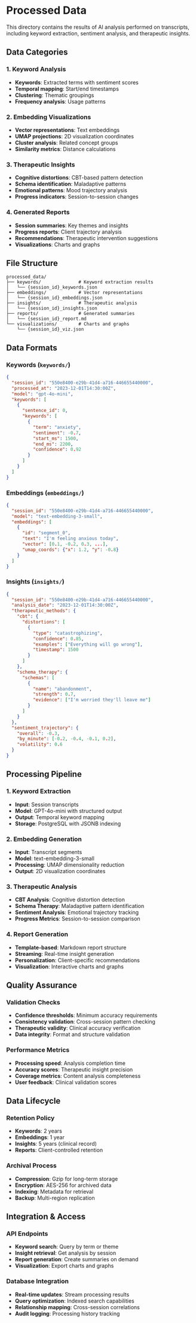 # Processed Data

This directory contains the results of AI analysis performed on transcripts, including keyword extraction, sentiment analysis, and therapeutic insights.

## Data Categories

### 1. Keyword Analysis
- **Keywords**: Extracted terms with sentiment scores
- **Temporal mapping**: Start/end timestamps
- **Clustering**: Thematic groupings
- **Frequency analysis**: Usage patterns

### 2. Embedding Visualizations
- **Vector representations**: Text embeddings
- **UMAP projections**: 2D visualization coordinates
- **Cluster analysis**: Related concept groups
- **Similarity metrics**: Distance calculations

### 3. Therapeutic Insights
- **Cognitive distortions**: CBT-based pattern detection
- **Schema identification**: Maladaptive patterns
- **Emotional patterns**: Mood trajectory analysis
- **Progress indicators**: Session-to-session changes

### 4. Generated Reports
- **Session summaries**: Key themes and insights
- **Progress reports**: Client trajectory analysis
- **Recommendations**: Therapeutic intervention suggestions
- **Visualizations**: Charts and graphs

## File Structure

```
processed_data/
├── keywords/              # Keyword extraction results
│   └── {session_id}_keywords.json
├── embeddings/            # Vector representations
│   └── {session_id}_embeddings.json
├── insights/              # Therapeutic analysis
│   └── {session_id}_insights.json
├── reports/               # Generated summaries
│   └── {session_id}_report.md
└── visualizations/        # Charts and graphs
    └── {session_id}_viz.json
```

## Data Formats

### Keywords (`keywords/`)
```json
{
  "session_id": "550e8400-e29b-41d4-a716-446655440000",
  "processed_at": "2023-12-01T14:30:00Z",
  "model": "gpt-4o-mini",
  "keywords": [
    {
      "sentence_id": 0,
      "keywords": [
        {
          "term": "anxiety",
          "sentiment": -0.7,
          "start_ms": 1500,
          "end_ms": 2200,
          "confidence": 0.92
        }
      ]
    }
  ]
}
```

### Embeddings (`embeddings/`)
```json
{
  "session_id": "550e8400-e29b-41d4-a716-446655440000",
  "model": "text-embedding-3-small",
  "embeddings": [
    {
      "id": "segment_0",
      "text": "I'm feeling anxious today",
      "vector": [0.1, -0.2, 0.3, ...],
      "umap_coords": {"x": 1.2, "y": -0.8}
    }
  ]
}
```

### Insights (`insights/`)
```json
{
  "session_id": "550e8400-e29b-41d4-a716-446655440000",
  "analysis_date": "2023-12-01T14:30:00Z",
  "therapeutic_methods": {
    "cbt": {
      "distortions": [
        {
          "type": "catastrophizing",
          "confidence": 0.85,
          "examples": ["Everything will go wrong"],
          "timestamp": 1500
        }
      ]
    },
    "schema_therapy": {
      "schemas": [
        {
          "name": "abandonment",
          "strength": 0.7,
          "evidence": ["I'm worried they'll leave me"]
        }
      ]
    }
  },
  "sentiment_trajectory": {
    "overall": -0.3,
    "by_minute": [-0.2, -0.4, -0.1, 0.2],
    "volatility": 0.6
  }
}
```

## Processing Pipeline

### 1. Keyword Extraction
- **Input**: Session transcripts
- **Model**: GPT-4o-mini with structured output
- **Output**: Temporal keyword mapping
- **Storage**: PostgreSQL with JSONB indexing

### 2. Embedding Generation
- **Input**: Transcript segments
- **Model**: text-embedding-3-small
- **Processing**: UMAP dimensionality reduction
- **Output**: 2D visualization coordinates

### 3. Therapeutic Analysis
- **CBT Analysis**: Cognitive distortion detection
- **Schema Therapy**: Maladaptive pattern identification
- **Sentiment Analysis**: Emotional trajectory tracking
- **Progress Metrics**: Session-to-session comparison

### 4. Report Generation
- **Template-based**: Markdown report structure
- **Streaming**: Real-time insight generation
- **Personalization**: Client-specific recommendations
- **Visualization**: Interactive charts and graphs

## Quality Assurance

### Validation Checks
- **Confidence thresholds**: Minimum accuracy requirements
- **Consistency validation**: Cross-session pattern checking
- **Therapeutic validity**: Clinical accuracy verification
- **Data integrity**: Format and structure validation

### Performance Metrics
- **Processing speed**: Analysis completion time
- **Accuracy scores**: Therapeutic insight precision
- **Coverage metrics**: Content analysis completeness
- **User feedback**: Clinical validation scores

## Data Lifecycle

### Retention Policy
- **Keywords**: 2 years
- **Embeddings**: 1 year
- **Insights**: 5 years (clinical record)
- **Reports**: Client-controlled retention

### Archival Process
- **Compression**: Gzip for long-term storage
- **Encryption**: AES-256 for archived data
- **Indexing**: Metadata for retrieval
- **Backup**: Multi-region replication

## Integration & Access

### API Endpoints
- **Keyword search**: Query by term or theme
- **Insight retrieval**: Get analysis by session
- **Report generation**: Create summaries on demand
- **Visualization**: Export charts and graphs

### Database Integration
- **Real-time updates**: Stream processing results
- **Query optimization**: Indexed search capabilities
- **Relationship mapping**: Cross-session correlations
- **Audit logging**: Processing history tracking
